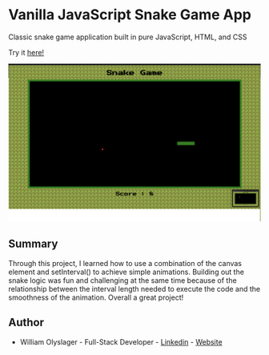 # Vanilla JavaScript Snake Game App

Classic snake game application built in pure JavaScript, HTML, and CSS 

Try it [here!](https://wolyslager.github.io/JS-Snake-Game/)

![](screenshot.png?raw=true)

## Summary
Through this project, I learned how to use a combination of the canvas element and setInterval() to achieve simple animations. Building out the snake logic was fun and challenging at the same time because of the relationship between the interval length needed to execute the code and the smoothness of the animation. Overall a great project!

## Author 
* William Olyslager - Full-Stack Developer - [Linkedin](https://www.linkedin.com/in/william-olyslager-082151138/) - [Website](https://wolyslager.github.io/Personal-Portfolio/)
